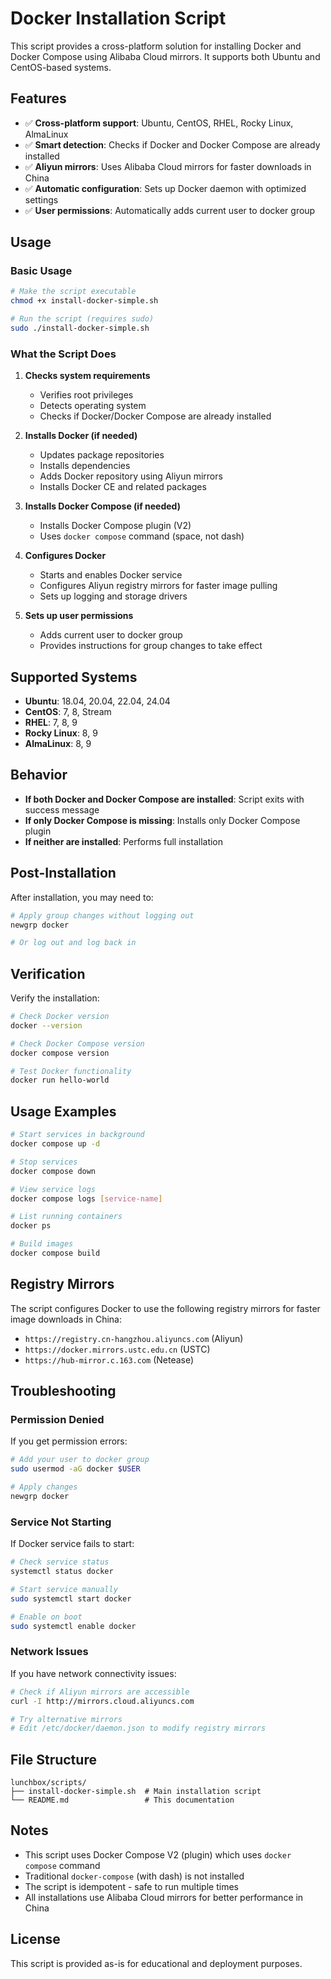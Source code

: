 # Docker Installation Script

This script provides a cross-platform solution for installing Docker and Docker Compose using Alibaba Cloud mirrors. It supports both Ubuntu and CentOS-based systems.

## Features

- ✅ **Cross-platform support**: Ubuntu, CentOS, RHEL, Rocky Linux, AlmaLinux
- ✅ **Smart detection**: Checks if Docker and Docker Compose are already installed
- ✅ **Aliyun mirrors**: Uses Alibaba Cloud mirrors for faster downloads in China
- ✅ **Automatic configuration**: Sets up Docker daemon with optimized settings
- ✅ **User permissions**: Automatically adds current user to docker group

## Usage

### Basic Usage

```bash
# Make the script executable
chmod +x install-docker-simple.sh

# Run the script (requires sudo)
sudo ./install-docker-simple.sh
```

### What the Script Does

1. **Checks system requirements**
   - Verifies root privileges
   - Detects operating system
   - Checks if Docker/Docker Compose are already installed

2. **Installs Docker (if needed)**
   - Updates package repositories
   - Installs dependencies
   - Adds Docker repository using Aliyun mirrors
   - Installs Docker CE and related packages

3. **Installs Docker Compose (if needed)**
   - Installs Docker Compose plugin (V2)
   - Uses `docker compose` command (space, not dash)

4. **Configures Docker**
   - Starts and enables Docker service
   - Configures Aliyun registry mirrors for faster image pulling
   - Sets up logging and storage drivers

5. **Sets up user permissions**
   - Adds current user to docker group
   - Provides instructions for group changes to take effect

## Supported Systems

- **Ubuntu**: 18.04, 20.04, 22.04, 24.04
- **CentOS**: 7, 8, Stream
- **RHEL**: 7, 8, 9
- **Rocky Linux**: 8, 9
- **AlmaLinux**: 8, 9

## Behavior

- **If both Docker and Docker Compose are installed**: Script exits with success message
- **If only Docker Compose is missing**: Installs only Docker Compose plugin
- **If neither are installed**: Performs full installation

## Post-Installation

After installation, you may need to:

```bash
# Apply group changes without logging out
newgrp docker

# Or log out and log back in
```

## Verification

Verify the installation:

```bash
# Check Docker version
docker --version

# Check Docker Compose version
docker compose version

# Test Docker functionality
docker run hello-world
```

## Usage Examples

```bash
# Start services in background
docker compose up -d

# Stop services
docker compose down

# View service logs
docker compose logs [service-name]

# List running containers
docker ps

# Build images
docker compose build
```

## Registry Mirrors

The script configures Docker to use the following registry mirrors for faster image downloads in China:

- `https://registry.cn-hangzhou.aliyuncs.com` (Aliyun)
- `https://docker.mirrors.ustc.edu.cn` (USTC)
- `https://hub-mirror.c.163.com` (Netease)

## Troubleshooting

### Permission Denied

If you get permission errors:

```bash
# Add your user to docker group
sudo usermod -aG docker $USER

# Apply changes
newgrp docker
```

### Service Not Starting

If Docker service fails to start:

```bash
# Check service status
systemctl status docker

# Start service manually
sudo systemctl start docker

# Enable on boot
sudo systemctl enable docker
```

### Network Issues

If you have network connectivity issues:

```bash
# Check if Aliyun mirrors are accessible
curl -I http://mirrors.cloud.aliyuncs.com

# Try alternative mirrors
# Edit /etc/docker/daemon.json to modify registry mirrors
```

## File Structure

```
lunchbox/scripts/
├── install-docker-simple.sh  # Main installation script
└── README.md                 # This documentation
```

## Notes

- This script uses Docker Compose V2 (plugin) which uses `docker compose` command
- Traditional `docker-compose` (with dash) is not installed
- The script is idempotent - safe to run multiple times
- All installations use Alibaba Cloud mirrors for better performance in China

## License

This script is provided as-is for educational and deployment purposes.